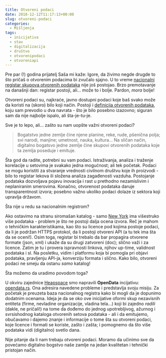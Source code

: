```yaml
---
title: Otvoreni podaci
date: 2018-12-12T11:17:13+00:00
slug: otvoreni-podaci
categories:
  - Mišljenja
tags:
  - inicijativa
  - stav
  - digitalizacija
  - društvo
  - otvorenipodaci
  - otvoreniapi
---
```


Pre par (!) godina prijatelj Saša mi kaže: Igore, da živimo negde drugde to što pričaš o otvorenim podacima bi zvučalo sjajno. U to vreme [nacionalni registar skupova otvorenih podataka](https://data.gov.rs/sr/) nije još postojao. Brzo premotavanje na današnji dan: registar postoji, ali... može to i bolje. Pardon, _mora_ bolje!

<!--more-->

Otvoreni podaci su, najkraće, javno dostupni podaci koje baš svako može da koristi na (skoro) bilo koji način. Postoji i [definicija otvorenih podataka](https://opendefinition.org/od/2.1/sr/), koju sam prevodio u dva navrata - što je bilo posebno izazovno; siguran sam da nije najbolje ispalo, ali šta-je-tu-je.

Sve je to lepo, ali... zašto su nam uopšte važni otvoreni podaci?

> Bogatstvo jedne zemlje čine njene planine, reke, rude, pšenična polja; svi narodi, manjine; umetnost, nauka, kultura... Na sličan način, digitalno bogatsvo jedne zemlje čine skupovi otvorenih podataka koje ta zemlja poseduje i emituje.

Šta god da radite, potrebni su vam podaci. Istraživanja, analiza i traženje korelacije u setovima je svakako jedna mogućnost; ali tek početak. Podaci se mogu koristiti za stvaranje vrednosti civilnom društvu koje ih proizvodi - bilo to registar lekova ili složena analiza zagađenosti vazduha. Postojanje podataka dozvoljava pojavu inovacija i rast u prethodno nezamislivim i neplaniranim smerovima. Konačno, otvorenost podataka daruje transparentnost izvora; posebno važno ukoliko podaci dolaze iz sektora koji upravlja državom.

Šta nije u redu sa nacionalnim registrom?

Ako ostavimo na stranu siromašan katalog - samo [New York](https://opendata.cityofnewyork.us) ima višestruko više podataka - problem je što ne postoji dalja ocena izvora. Reč je mahom o tehničkim karakteristikama, kao što su licence pod kojima postoje podaci, da li je podržan HTTPS protokol, da li postoji otvoreni API (a tu tek ima šta da se oceni!). Osim toga, registar bi trebalo da bar propagira otvorene formate (json, xml) i ukaže da su drugi zatvoreni (doc); slično važi i za licence. Zatim je tu i provera ispravnosti linkova, njihov up-time, validnost podataka i sl. Na posletku, vidim i platformu koja bi pomogla pri objavi podataka, pravljenju API-ja, konverziju formata i slično. Kako bilo, otvoreni podaci ne smeju da ostanu _samo_ katalog!

Šta možemo da uradimo povodom toga?

U okviru zajednice [Heapspace](https://heapspace.rs) smo napravili **OpenData** incijativu: [opendata.rs](https://opendata.rs). Ona adresira navedene probleme i predstavlja svoju misiju. Za početak je preuzeta baza nacionalnog registra kako bi mogli da je dopunimo dodatnim ocenama. Ideja je da se oko ove inicijative oformi skup nezavisnih entiteta (firme, nevladine organizacije, vladina tela...) koji bi zajedno _radili_ (dakle, ne pričali!) na tome da dođemo do jednog upotrebljivog, ažurnog i svrsishodnog kataloga otvorenih setova podataka - ali i da emitujemo, obučavamo i dajemo znanje i informacije o tome šta su otvoreni podaci, koje licence i formati se koriste, zašto i zašta; i pomognemo da što više podataka vidi (digitalno) svetlo dana.

Nije pitanje da li nam trebaju otvoreni podaci. Moramo da učinimo sve da povećamo digitalno bogstvo naše zamlje na jedan kvalitetan i tehnički pristojan način.